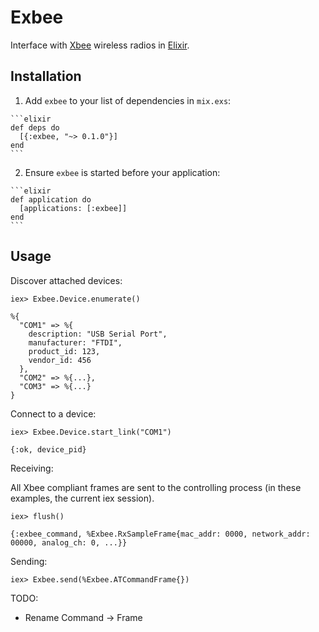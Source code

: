 # Exbee

Interface with [Xbee](http://en.wikipedia.org/wiki/XBee) wireless radios in [Elixir](elixir-lang.org).

## Installation

  1. Add `exbee` to your list of dependencies in `mix.exs`:

    ```elixir
    def deps do
      [{:exbee, "~> 0.1.0"}]
    end
    ```

  2. Ensure `exbee` is started before your application:

    ```elixir
    def application do
      [applications: [:exbee]]
    end
    ```

## Usage

Discover attached devices:

    iex> Exbee.Device.enumerate()

    %{
      "COM1" => %{
        description: "USB Serial Port",
        manufacturer: "FTDI",
        product_id: 123,
        vendor_id: 456
      },
      "COM2" => %{...},
      "COM3" => %{...}
    }

Connect to a device:

    iex> Exbee.Device.start_link("COM1")

    {:ok, device_pid}

Receiving:

All Xbee compliant frames are sent to the controlling process (in these examples, the current iex
session).

    iex> flush()

    {:exbee_command, %Exbee.RxSampleFrame{mac_addr: 0000, network_addr: 00000, analog_ch: 0, ...}}

Sending:

    iex> Exbee.send(%Exbee.ATCommandFrame{})

TODO:

  * Rename Command -> Frame
